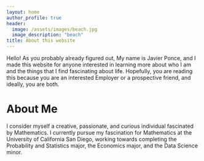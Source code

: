 ```yaml
---
layout: home
author_profile: true
header:
  image: /assets/images/beach.jpg
  image_description: "beach"
title: About this website
---
```


Hello! As you probably already figured out, My name is Javier Ponce, and I made this website for anyone interested in learning more about who I am and the things that I find fascinating about life. Hopefully, you are reading this because you are an interested Employer or a prospective friend, and ideally, you are both.

# About Me

I consider myself a creative, passionate, and curious individual fascinated by Mathematics. I currently pursue my fascination for Mathematics at the University of California San Diego, working towards completing the Probability and Statistics major, the Economics major, and the Data Science minor. 